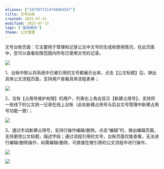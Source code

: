 ```yaml
---
aliases: ["1973077214748864567"]
title: 文号台账
created: 2025-07-15
modified: 2025-07-15
tags: ['基础模块']
theme: 公文管理
---
```


文号台账页面：它主要用于管理和记录公文中文号的生成和使用情况，在此页面中，您可以查看权限范围内所有已使用文号的记录。

![](https://myhelpdoc.oss-cn-heyuan.aliyuncs.com/mdimages/831c36954a20736cb5dac3f730c1ee71.jpg)

1、台账中默认将系统中已被引用的文号都展示出来，点击【公文标题】后，弹出具体公文流程页面，支持用户查看具体流程表单；

![](https://myhelpdoc.oss-cn-heyuan.aliyuncs.com/mdimages/17667bdaa84ba255e02102f6929225e9.jpg)

2、当有【占用号维护权限】的用户，列表右上角会显示【新建占用号】，支持将一些线下的公文统一记录在线上台账（此处新建占用号与后台文号管理中新建占用号功能一致）；

![](https://myhelpdoc.oss-cn-heyuan.aliyuncs.com/mdimages/7c636bd0ae43af4abd1cecd386f09f82.jpg)

3、通过手动新建占用号，支持行操作编辑/删除。点击“编辑”时，弹出编辑页面，支持更改公文标题，描述字段；通过流程引用的文号，台账页面仅能查看，无法进行编辑/删除操作，如需编辑/删除，可直接在被引用的公文流程中进行操作。

![](https://myhelpdoc.oss-cn-heyuan.aliyuncs.com/mdimages/77936e64f34aa3cf7371903698d5e373.jpg)

![](https://myhelpdoc.oss-cn-heyuan.aliyuncs.com/mdimages/bc1ff747c2d053350fc568479e00693f.jpg)

